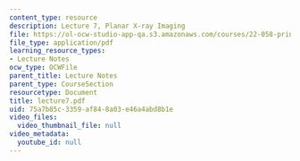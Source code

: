 ```yaml
---
content_type: resource
description: Lecture 7, Planar X-ray Imaging
file: https://ol-ocw-studio-app-qa.s3.amazonaws.com/courses/22-058-principles-of-medical-imaging-fall-2002/75a7b85c3359af848a03e46a4abd8b1e_lecture7.pdf
file_type: application/pdf
learning_resource_types:
- Lecture Notes
ocw_type: OCWFile
parent_title: Lecture Notes
parent_type: CourseSection
resourcetype: Document
title: lecture7.pdf
uid: 75a7b85c-3359-af84-8a03-e46a4abd8b1e
video_files:
  video_thumbnail_file: null
video_metadata:
  youtube_id: null
---
```

